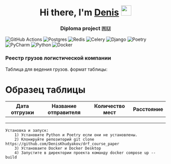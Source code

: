 <h1 align="center">Hi there, I'm <a href="https://github.com/DenisKhudyakov/drf_course_paper" target="_blank">Denis</a> 
<img src="https://github.com/blackcater/blackcater/raw/main/images/Hi.gif" height="32"/></h1>
<h3 align="center">Diploma project 🇷🇺</h3>


![GitHub Actions](https://img.shields.io/badge/github%20actions-%232671E5.svg?style=for-the-badge&logo=githubactions&logoColor=white)
![Postgres](https://img.shields.io/badge/postgres-%23316192.svg?style=for-the-badge&logo=postgresql&logoColor=white)
![Redis](https://img.shields.io/badge/redis-%23DD0031.svg?style=for-the-badge&logo=redis&logoColor=white)
![Celery](https://img.shields.io/badge/celery-%23a9cc54.svg?style=for-the-badge&logo=celery&logoColor=ddf4a4)
![Django](https://img.shields.io/badge/django-%23092E20.svg?style=for-the-badge&logo=django&logoColor=white)
![Poetry](https://img.shields.io/badge/Poetry-%233B82F6.svg?style=for-the-badge&logo=poetry&logoColor=0B3D8D)
![PyCharm](https://img.shields.io/badge/pycharm-143?style=for-the-badge&logo=pycharm&logoColor=black&color=black&labelColor=green)
![Python](https://img.shields.io/badge/python-3670A0?style=for-the-badge&logo=python&logoColor=ffdd54)
![Docker](https://img.shields.io/badge/docker-%230db7ed.svg?style=for-the-badge&logo=docker&logoColor=white)

<h3>Реестр грузов логистической компании</h3>
<p>Таблица для ведения грузов. формат таблицы:</p>

# Образец таблицы

| Дата отгрузки | Название отправителя | Количество мест | Расстояние |
|---------------|----------------------|-----------------|------------|
|               |                      |                 |            |
|               |                      |                 |            |
|               |                      |                 |            |



	Установка и запуск:
		1) Установите Python и Poetry если они не установлены.
		2) Клонируйте репозиторий git clone https://github.com/DenisKhudyakov/drf_course_paper
		3) Установаите Docker и Docker Desktop
        4) Запустите в директории проекта команду docker compose up --build
		